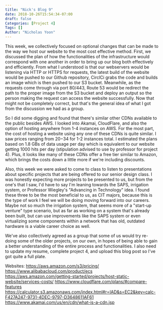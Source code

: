 ```yaml
---
title: "Nick's Blog 9"
date: 2018-10-26T15:54:34-07:00
draft: false
Categories: [Project 4]
Tags: []
Author: "Nicholas Yoon"
---
```

This week, we collectively focused on optional changes that can be made to the way we host our website to the most cost effective method. First, we discussed the plan of how the functionalities of the infrastructure would correspond with one another in order to bring up our blog both effectively and efficiently. From what I understood is that our webservers would be listening via HTTP or HTTPS for requests, the latest build of the website would be pushed to our Github repository, CirclCi grabs the code and builds an image which is then pushed to our S3 bucket. Meanwhile, as the requests come through via port 80/443, Route 53 would be redirect the path to the proper image from the S3 bucket and deploy an output so the person making the request can access the website successfully. Now that might not be completely correct, but that's the general idea of what I got from the discussion we had as a group.

So I did some digging and found that there's similar other CDNs available to the public besides AWS. I looked into Akamai, CloudFlare, and also the option of hosting anywhere from 1-4 instances on AWS. For the most part, the cost of hosting a website using any one of these CDNs is quite similar. I saw prices ranging from $20-$34 for 1-2 instances total. I estimated the plans based on 1.8 GBs of data usage per day which is equivalent to our website getting 1000 hits per day (stipulation advised to use by professor for project 4). Plus, it looks like many of these CDNs offer a free tier similar to Amazon, which brings the costs down a little more if we're including discounts. 

Also, this week we were asked to come to class to listen to presentations about specific projects that are being offered to our senior design class. I was honestly expecting more projects to be presented to us, but from the one's that I saw, I'd have to say I'm leaning towards the SAPS, irrigation system, or Professor Wiegley's "Advancing in Technology" idea. I found these three to be the most beneficial to us, as CIT majors, because this is the type of work I feel we will be doing moving forward into our careers. Maybe not so much the irrigation system, that seems more of a "start-up venture" type scenario, but as far as working on a system that's already been built, but can use improvements like the SAPS system or even virtualizing some components within a network that has old, outdated hardware is a viable career choice as well.

We've also collectively agreed as a group that some of us would try re-doing some of the older projects, on our own, in hopes of being able to gain a better understanding of the entire process and functionalities. I also need to update my resume, complete project 4, and upload this blog post so I've got quite a full plate. 


Websites: 
	https://aws.amazon.com/s3/pricing/
	https://www.alibabacloud.com/product/ecs
	https://aws.amazon.com/getting-started/projects/host-static-website/services-costs/
	https://www.cloudflare.com/plans/#compare-features
	https://calculator.s3.amazonaws.com/index.html#r=IAD&s=EC2&key=calc-F427A247-9731-4DEC-9797-D3648611AF61
	https://www.akamai.com/us/en/cdn/what-is-a-cdn.jsp